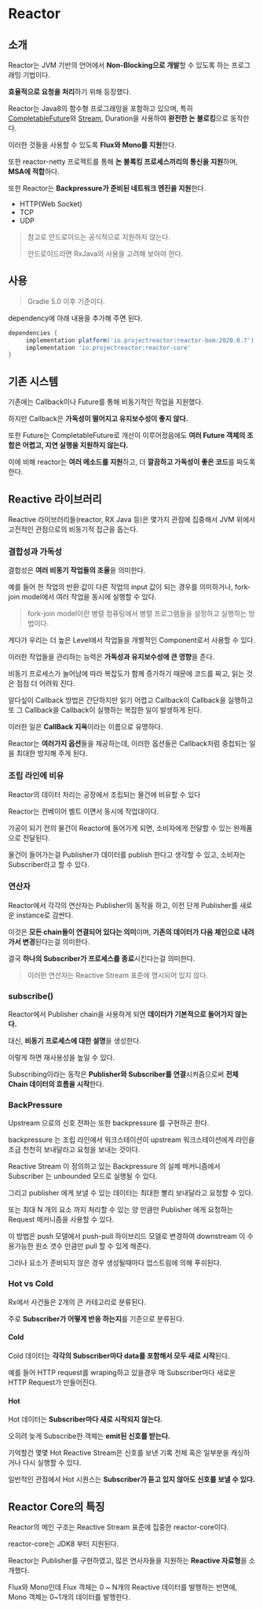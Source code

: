 # Reactor

##  소개

Reactor는 JVM 기반의 언어에서 **Non-Blocking으로 개발**할 수 있도록 하는 프로그래밍 기법이다.

**효율적으로 요청을 처리**하기 위해 등장했다.

Reactor는 Java8의 함수형 프로그래밍을 포함하고 있으며, 특히 [CompletableFuture](./8.future.md)와 [Stream](./5.stream_api.md), Duration을 사용하여 **완전한 논 블로킹**으로 동작한다.

이러한 것들을 사용할 수 있도록 **Flux와 Mono를 지원**한다.

또한 reactor-netty 프로젝트를 통해 **논 블록킹 프로세스끼리의 통신을 지원**하며, **MSA에 적합**하다.

또한 Reactor는 **Backpressure가 준비된 네트워크 엔진을 지원**한다.

- HTTP(Web Socket)
- TCP
- UDP

> 참고로 안드로이드는 공식적으로 지원하지 않는다.
>
> 안드로이드라면 RxJava의 사용을 고려해 보아야 한다.

## 사용

> Gradle 5.0 이후 기준이다.

dependency에 아래 내용을 추가해 주면 된다.

``` groovy
dependencies {
     implementation platform('io.projectreactor:reactor-bom:2020.0.7')
     implementation 'io.projectreactor:reactor-core' 
}
```

## 기존 시스템

기존에는 Callback이나 Future를 통해 비동기적인 작업을 지원했다.

하지만 Callback은 **가독성이 떨어지고 유지보수성이 좋지 않다.**

또한 Future는 CompletableFuture로 개선이 이루어졌음에도 **여러 Future 객체의 조합은 어렵고, 지연 실행을 지원하지 않는다.**

이에 비해 reactor는 **여러 메소드를 지원**하고, 더 **깔끔하고 가독성이 좋은 코드**를 짜도록 한다.

## Reactive 라이브러리

Reactive 라이브러리들(reactor, RX Java 등)은 몇가지 관점에 집중해서 JVM 위에서 고전적인 관점으로의 비동기적 접근을 돕는다.

### 결합성과 가독성

결합성은 **여러 비동기 작업들의 조율**을 의미한다.

예를 들어 한 작업의 반환 값이 다른 작업의 input 값이 되는 경우를 의미하거나, fork-join model에서 여러 작업을 동시에 실행할 수 있다.

> fork-join model이란 병렬 컴퓨팅에서 병렬 프로그램들을 설정하고 실행하는 방법이다.

게다가 우리는 더 높은 Level에서 작업들을 개별적인 Component로서 사용할 수 있다.

이러한 작업들을 관리하는 능력은 **가독성과 유지보수성에 큰 영향**을 준다.

비동기 프로세스가 늘어남에 따라 복잡도가 함께 증가하기 때문에 코드를 짜고, 읽는 것은 점점 더 어려워 진다.

   

알다싶이 Callback 방법은 간단하지만 읽기 어렵고 Callback이 Callback을 실행하고 또 그 Callback을 Callback이 실행하는 복잡한 일이 발생하게 된다.

이러한 일은 **CallBack 지옥**이라는 이름으로 유명하다.

   

Reactor는 **여러가지 옵션**들을 제공하는데, 이러한 옵션들은 Callback처럼 중첩되는 일을 최대한 방지해 주게 된다.

### 조립 라인에 비유

Reactor의 데이터 처리는 공장에서 조립되는 물건에 비유할 수 있다

Reactor는 컨베이어 벨트 이면서 동시에 작업대이다.

가공이 되기 전의 물건이 Reactor에 들어가게 되면, 소비자에게 전달할 수 있는 완제품으로 전달된다.

물건이 들어가는걸 Publisher가 데이터를 publish 한다고 생각할 수 있고, 소비자는 Subscriber라고 할 수  있다.

### 연산자

Reactor에서 각각의 연산자는 Publisher의 동작을 하고, 이전 단게 Publisher를 새로운 instance로 감싼다.

이것은 **모든 chain들이 연결되어 있다는 의미**이며, **기존의 데이터가 다음 체인으로 내려가서 변경**된다는걸 의미한다.

결국 **하나의 Subscriber가 프로세스를 종료**시킨다는걸 의미한다.

> 이러한 연산자는 Reactive Stream 표준에 명시되어 있지 않다.

### subscribe()

Reactor에서 Publisher chain을 사용하게 되면 **데이터가 기본적으로 들어가지 않는다.**

대신, **비동기 프로세스에 대한 설명**을 생성한다.

이렇게 하면 재사용성을 높일 수 있다.

Subscribing이라는 동작은 **Publisher와 Subscriber를 연결**시켜줌으로써 **전체 Chain 데이터의 흐름을 시작**한다.

### BackPressure

Upstream 으로의 신호 전파는 또한 backpressure 를 구현하곤 한다.

backpressure 는 조립 라인에서 워크스테이션이 upstream 워크스테이션에게 라인을 조금 천천히 보내달라고 요청을 보내는 것이다.  



Reactive Stream 이 정의하고 있는 Backpressure 의 실제 메커니즘에서 Subscriber 는 unbounded 모드로 실행될 수 있다.

그리고 publisher 에게 보낼 수 있는 데이터는 최대한 빨리 보내달라고 요청할 수 있다.

또는 최대 N 개의 요소 까지 처리할 수 있는 양 만큼만 Publisher 에게 요청하는 Request 메커니즘을 사용할 수 있다.





이 방법은 push 모델에서 push-pull 하이브리드 모델로 변경하여 downstream 이 수용가능한 원소 갯수 만큼만 pull 할 수 있게 해준다.

그러나 요소가 준비되지 않은 경우 생성될때마다 업스트림에 의해 푸쉬된다.

### Hot vs Cold

Rx에서 사건들은 2개의 큰 카테고리로 분류된다.

주로 **Subscriber가 어떻게 반응 하는지**를 기준으로 분류된다.

#### Cold

Cold 데이터는 **각각의 Subscriber마다 data를 포함해서 모두 새로 시작**된다.

예를 들어 HTTP request를 wraping하고 있을경우 매 Subscriber마다 새로운 HTTP Request가 만들어진다.

#### Hot 

Hot 데이터는 **Subscriber마다 새로 시작되지 않는다.**

오히려 늦게 Subscribe한 객체는 **emit된 신호를 받는다.**

기억할건 몇몇 Hot Reactive Stream은 신호를 보낸 기록 전체 혹은 일부분을 캐싱하거나 다시 실행할 수 있다.

일반적인 관점에서 Hot 시퀀스는 **Subscriber가 듣고 있지 않아도 신호를 보낼 수 있다.**

## Reactor Core의 특징

Reactor의 메인 구조는 Reactive Stream 표준에 집중한 reactor-core이다.

reactor-core는 JDK8 부터  지원된다.

Reactor는 Publisher를 구현하였고, 많은 연사자들을 지원하는 **Reactive 자료형**을 소개했다.

Flux와 Mono인데 Flux 객체는 0 ~ N개의 Reactive 데이터를 발행하는 반면에, Mono 객체는 0~1개의 데이터를 발행한다.

